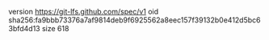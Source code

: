 version https://git-lfs.github.com/spec/v1
oid sha256:fa9bbb73376a7af9814deb9f6925562a8eec157f39132b0e412d5bc63bfd4d13
size 618
